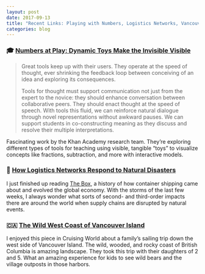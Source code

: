 ```yaml
---
layout: post
date: 2017-09-13
title: "Recent Links: Playing with Numbers, Logistics Networks, Vancouver Island"
categories: blog
---
```


### 🎓 [Numbers at Play: Dynamic Toys Make the Invisible Visible](https://www.khanacademy.org/research/reports/cantor)

> Great tools keep up with their users. They operate at the speed of thought,
> ever shrinking the feedback loop between conceiving of an idea and exploring
> its consequences.
>
> Tools for thought must support communication not just from the expert to the
> novice: they should enhance conversation between collaborative peers. They
> should enact thought at the speed of speech. With tools this fluid, we can
> reinforce natural dialogue through novel representations without awkward
> pauses. We can support students in co-constructing meaning as they discuss
> and resolve their multiple interpretations.

Fascinating work by the Khan Academy research team. They’re exploring different types of tools for teaching using visible, tangible “toys” to visualize concepts like fractions, subtraction, and more with interactive models.

### 🚢 [How Logistics Networks Respond to Natural Disasters](https://www.flexport.com/blog/hurricane-harvey-whats-next-us-importers/)

I just finished up reading [The Box](https://www.goodreads.com/book/show/30111234-the-box), a history of how container shipping came about and evolved the global economy. With the storms of the last few weeks, I always wonder what sorts of second- and third-order impacts there are around the world when supply chains are disrupted by natural events.

### 🇨🇦 [The Wild West Coast of Vancouver Island](http://www.cruisingworld.com/wild-west-coast-vancouver-island)

I enjoyed this piece in Cruising World about a family’s sailing trip down the west side of Vancouver Island. The wild, wooded, and rocky coast of British Columbia is amazing landscape. They took this trip with their daughters of 2 and 5. What an amazing experience for kids to see wild bears and the village outposts in those harbors.

